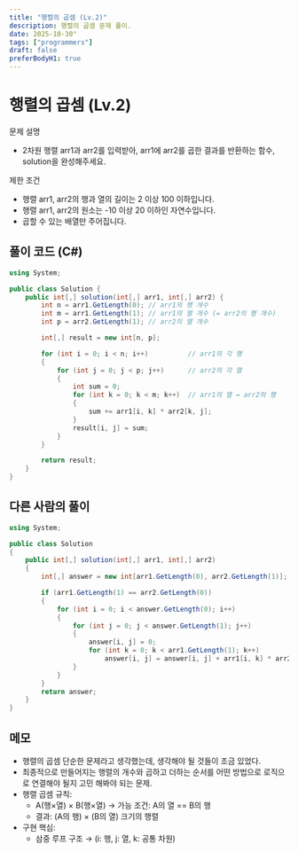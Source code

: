 ```yaml
---
title: "행렬의 곱셈 (Lv.2)"
description: 행렬의 곱셈 문제 풀이.
date: 2025-10-30"
tags: ["programmers"]
draft: false
preferBodyH1: true
---
```


# 행렬의 곱셈 (Lv.2)

문제 설명
- 2차원 행렬 arr1과 arr2를 입력받아, arr1에 arr2를 곱한 결과를 반환하는 함수, solution을 완성해주세요.

제한 조건

- 행렬 arr1, arr2의 행과 열의 길이는 2 이상 100 이하입니다.
- 행렬 arr1, arr2의 원소는 -10 이상 20 이하인 자연수입니다.
- 곱할 수 있는 배열만 주어집니다.

## 풀이 코드 (C#)

```csharp
using System;

public class Solution {
    public int[,] solution(int[,] arr1, int[,] arr2) {
        int n = arr1.GetLength(0); // arr1의 행 개수
        int m = arr1.GetLength(1); // arr1의 열 개수 (= arr2의 행 개수)
        int p = arr2.GetLength(1); // arr2의 열 개수

        int[,] result = new int[n, p];

        for (int i = 0; i < n; i++)          // arr1의 각 행
        {
            for (int j = 0; j < p; j++)      // arr2의 각 열
            {
                int sum = 0;
                for (int k = 0; k < m; k++)  // arr1의 열 ↔ arr2의 행
                {
                    sum += arr1[i, k] * arr2[k, j];
                }
                result[i, j] = sum;
            }
        }

        return result;
    }
}
```


## 다른 사람의 풀이

```csharp
using System;

public class Solution 
{
    public int[,] solution(int[,] arr1, int[,] arr2) 
    {
        int[,] answer = new int[arr1.GetLength(0), arr2.GetLength(1)];

        if (arr1.GetLength(1) == arr2.GetLength(0))
        {
            for (int i = 0; i < answer.GetLength(0); i++)
            {
                for (int j = 0; j < answer.GetLength(1); j++)
                {
                    answer[i, j] = 0;
                    for (int k = 0; k < arr1.GetLength(1); k++)
                        answer[i, j] = answer[i, j] + arr1[i, k] * arr2[k, j];
                }
            }
        }
        return answer;
    }
}
```

## 메모

- 행렬의 곱셈 단순한 문제라고 생각했는데, 생각해야 될 것들이 조금 있었다.
- 최종적으로 만들어지는 행렬의 개수와 곱하고 더하는 순서를 어떤 방법으로 로직으로 연결해야 될지 고민 해봐야 되는 문제.
- 행렬 곱셈 규칙:
  - A(행×열) × B(행×열) → 가능 조건: A의 열 == B의 행
  - 결과: (A의 행) × (B의 열) 크기의 행렬
- 구현 핵심:
  - 삼중 루프 구조 → (i: 행, j: 열, k: 공통 차원)